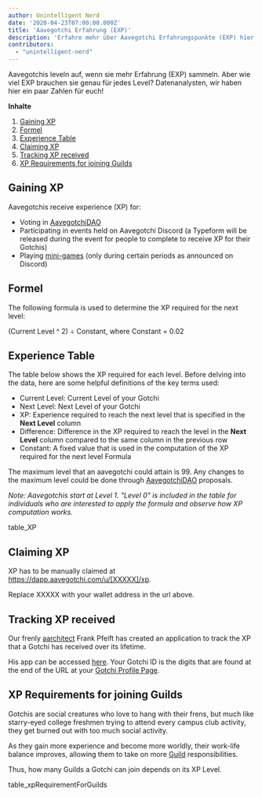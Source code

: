 ```yaml
---
author: Unintelligent Nerd
date: '2020-04-23T07:00:00.000Z'
title: 'Aavegotchi Erfahrung (EXP)'
description: 'Erfahre mehr über Aavegotchi Erfahrungspunkte (EXP) hier!'
contributors:
  - "unintelligent-nerd"
---
```


Aavegotchis leveln auf, wenn sie mehr Erfahrung (EXP) sammeln. Aber wie viel EXP brauchen sie genau für jedes Level? Datenanalysten, wir haben hier ein paar Zahlen für euch!

<div class="contentsBox">

**Inhalte**

<ol>
<li><a href=#gaining-xp>Gaining XP</a></li>
<li><a href=#formula>Formel</a></li>
<li><a href=#experience-table>Experience Table</a></li>
<li><a href=#claiming-xp>Claiming XP</a></li>
<li><a href=#tracking-xp-received>Tracking XP received</a></li>
<li><a href=#xp-requirements-for-joining-guilds>XP Requirements for joining Guilds</a></li>
</ol>

</div>

## Gaining XP
Aavegotchis receive experience (XP) for:
* Voting in [AavegotchiDAO](/dao)
* Participating in events held on Aavegotchi Discord (a Typeform will be released during the event for people to complete to receive XP for their Gotchis)
* Playing [mini-games](/minigames) (only during certain periods as announced on Discord)

## Formel
The following formula is used to determine the XP required for the next level:

(Current Level ^ 2) ÷ Constant, where Constant = 0.02

## Experience Table

The table below shows the XP required for each level. Before delving into the data, here are some helpful definitions of the key terms used:

* Current Level: Current Level of your Gotchi
* Next Level: Next Level of your Gotchi
* XP: Experience required to reach the next level that is specified in the **Next Level** column
* Difference: Difference in the XP required to reach the level in the **Next Level** column compared to the same column in the previous row
* Constant: A fixed value that is used in the computation of the XP required for the next level Formula

The maximum level that an aavegotchi could attain is 99. Any changes to the maximum level could be done through [AavegotchiDAO](/dao) proposals.

*Note: Aavegotchis start at Level 1. "Level 0" is included in the table for individuals who are interested to apply the formula and observe how XP computation works.*

table_XP

## Claiming XP

XP has to be manually claimed at https://dapp.aavegotchi.com/u/[XXXXX]/xp.

Replace XXXXX with your wallet address in the url above.

## Tracking XP received

Our frenly [aarchitect](/aarchitect) Frank Pfeift has created an application to track the XP that a Gotchi has received over its lifetime.

His app can be accessed [here](https://aavegotchi-xp-dashboard.vercel.app). Your Gotchi ID is the digits that are found at the end of the URL at your [Gotchi Profile Page](/aavegotchi-profile).

## XP Requirements for joining Guilds

Gotchis are social creatures who love to hang with their frens, but much like starry-eyed college freshmen trying to attend every campus club activity, they get burned out with too much social activity.

As they gain more experience and become more worldly, their work-life balance improves, allowing them to take on more [Guild](/guild) responsibilities.

Thus, how many Guilds a Gotchi can join depends on its XP Level.

table_xpRequirementForGuilds